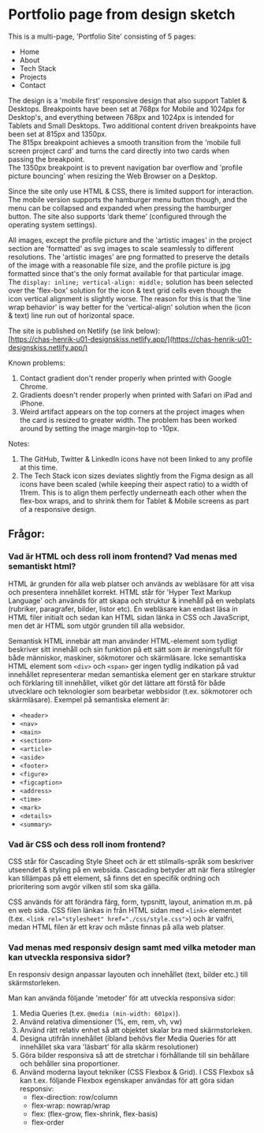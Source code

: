 # Portfolio page from design sketch

This is a multi-page, 'Portfolio Site' consisting of 5 pages:
- Home
- About
- Tech Stack
- Projects
- Contact

The design is a 'mobile first' responsive design that also support Tablet & Desktops. Breakpoints have been set at 768px for Mobile and 1024px for Desktop's, and everything between 768px and 1024px is intended for Tablets and Small Desktops. Two additional content driven breakpoints have been set at 815px and 1350px.  
The 815px breakpoint achieves a smooth transition from the 'mobile full screen project card' and turns the card directly into two cards when passing the breakpoint.  
The 1350px breakpoint is to prevent navigation bar overflow and 'profile picture bouncing' when resizing the Web Browser on a Desktop.  
  
Since the site only use HTML & CSS, there is limited support for interaction. The mobile version supports the hamburger menu button though, and the menu can be collapsed and expanded when pressing the hamburger button. The site also supports ‘dark theme’ (configured through the operating system settings).  
  
All images, except the profile picture and the 'artistic images' in the project section are 'formatted' as svg images to scale seamlessly to different resolutions. The 'artistic images' are png formatted to preserve the details of the image with a reasonable file size, and the profile picture is jpg formatted since that's the only format available for that particular image. The `display: inline; vertical-align: middle;` solution has been selected over the 'flex-box' solution for the icon & text grid cells even though the icon vertical alignment is slightly worse. The reason for this is that the 'line wrap behavior' is way better for the 'vertical-align' solution when the (icon & text) line run out of horizontal space.

The site is published on Netlify (se link below):  
[https://chas-henrik-u01-designskiss.netlify.app/](https://chas-henrik-u01-designskiss.netlify.app/)

Known problems:
1. Contact gradient don't render properly when printed with Google Chrome.
2. Gradients doesn't render properly when printed with Safari on iPad and iPhone.
3. Weird artifact appears on the top corners at the project images when the card is resized to greater width. The problem has been worked around by setting the image margin-top to -10px.

Notes:
1. The GitHub, Twitter & LinkedIn icons have not been linked to any profile at this time.
2. The Tech Stack icon sizes deviates slightly from the Figma design as all icons have been scaled (while keeping their aspect ratio) to a width of 11rem. This is to align them perfectly underneath each other when the flex-box wraps, and to shrink them for Tablet & Mobile screens as part of a responsive design.

## Frågor:

### Vad är HTML och dess roll inom frontend? Vad menas med semantiskt html?

HTML är grunden för alla web platser och används av webläsare för att visa och presentera innehållet korrekt.
HTML står för 'Hyper Text Markup Language' och används för att skapa och struktur & innehåll på en webplats (rubriker, paragrafer, bilder, listor etc). En webläsare kan endast läsa in HTML filer initialt och sedan kan HTML sidan länka in CSS och JavaScript, men det är HTML som utgör grunden till alla websidor.

Semantisk HTML innebär att man använder HTML-element som tydligt beskriver sitt innehåll och sin funktion på ett sätt som är meningsfullt för både människor, maskiner, sökmotorer och skärmläsare.
Icke semantiska HTML element som `<div>` och `<span>` ger ingen tydlig indikation på vad innehållet representerar medan semantiska element ger en starkare struktur och förklaring till innehållet, vilket gör det lättare att förstå för både utvecklare och teknologier som bearbetar webbsidor (t.ex. sökmotorer och skärmläsare). 
Exempel på semantiska element är:
- `<header>`
- `<nav>`
- `<main>`
- `<section>`
- `<article>`
- `<aside>`
- `<footer>`
- `<figure>`
- `<figcaption>`
- `<address>`
- `<time>`
- `<mark>`
- `<details>`
- `<summary>`

### Vad är CSS och dess roll inom frontend? 

CSS står för Cascading Style Sheet och är ett stilmalls-språk som beskriver utseendet & styling på en websida. Cascading betyder att när flera stilregler kan tillämpas på ett element, så finns det en specifik ordning och prioritering som avgör vilken stil som ska gälla.

CSS används för att förändra färg, form, typsnitt, layout, animation m.m. på en web sida.
CSS filen länkas in från HTML sidan med `<link>` elementet (t.ex. `<link rel="stylesheet" href="./css/style.css">`) och är valfri, medan HTML filen är ett krav och måste finnas på alla web platser.

### Vad menas med responsiv design samt med vilka metoder man kan utveckla responsiva sidor?

En responsiv design anpassar layouten och innehållet (text, bilder etc.) till skärmstorleken.

Man kan använda följande 'metoder' för att utveckla responsiva sidor:
1. Media Queries (t.ex. `@media (min-width: 601px)`).
2. Använd relativa dimensioner (%, em, rem, vh, vw)
3. Använd rätt relativ enhet så att objektet skalar bra med skärmstorleken.
4. Designa utifrån innehållet (ibland behövs fler Media Queries för att innehållet ska vara 'läsbart' för alla skärm resolutioner)
5. Göra bilder responsiva så att de stretchar i förhållande till sin behållare och behåller sina proportioner.
6. Använd moderna layout tekniker (CSS Flexbox & Grid). I CSS Flexbox så kan t.ex. följande Flexbox egenskaper användas för att göra sidan responsiv:
   - flex-direction: row/column
   - flex-wrap: nowrap/wrap
   - flex: (flex-grow, flex-shrink, flex-basis)
   - flex-order
